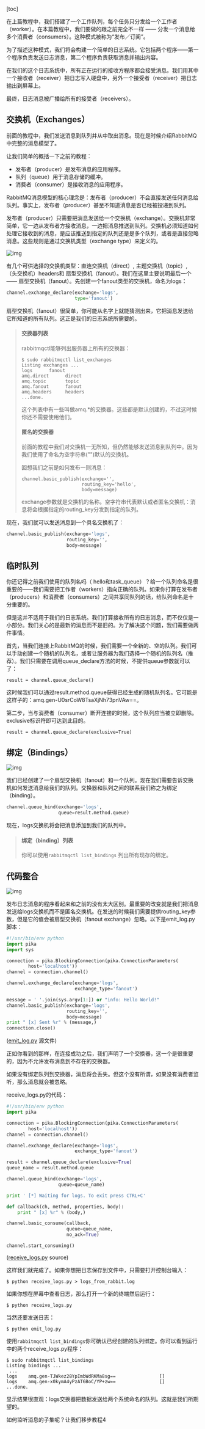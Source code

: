[toc]

在上篇教程中，我们搭建了一个工作队列，每个任务只分发给一个工作者（worker）。在本篇教程中，我们要做的跟之前完全不一样 —— 分发一个消息给多个消费者（consumers）。这种模式被称为“发布／订阅”。

为了描述这种模式，我们将会构建一个简单的日志系统。它包括两个程序——第一个程序负责发送日志消息，第二个程序负责获取消息并输出内容。

在我们的这个日志系统中，所有正在运行的接收方程序都会接受消息。我们用其中一个接收者（receiver）把日志写入硬盘中，另外一个接受者（receiver）把日志输出到屏幕上。

最终，日志消息被广播给所有的接受者（receivers）。

## 交换机（Exchanges）

前面的教程中，我们发送消息到队列并从中取出消息。现在是时候介绍RabbitMQ中完整的消息模型了。

让我们简单的概括一下之前的教程：

- 发布者（producer）是发布消息的应用程序。
- 队列（queue）用于消息存储的缓冲。
- 消费者（consumer）是接收消息的应用程序。

RabbitMQ消息模型的核心理念是：发布者（producer）不会直接发送任何消息给队列。事实上，发布者（producer）甚至不知道消息是否已经被投递到队列。

发布者（producer）只需要把消息发送给一个交换机（exchange）。交换机非常简单，它一边从发布者方接收消息，一边把消息推送到队列。交换机必须知道如何处理它接收到的消息，是应该推送到指定的队列还是是多个队列，或者是直接忽略消息。这些规则是通过交换机类型（exchange type）来定义的。

![img](rabbitmq_images/exchanges.png)

有几个可供选择的交换机类型：直连交换机（direct）, 主题交换机（topic）, （头交换机）headers和 扇型交换机（fanout）。我们在这里主要说明最后一个 —— 扇型交换机（fanout）。先创建一个fanout类型的交换机，命名为logs：

```python
channel.exchange_declare(exchange='logs',
                         type='fanout')
```

扇型交换机（fanout）很简单，你可能从名字上就能猜测出来，它把消息发送给它所知道的所有队列。这正是我们的日志系统所需要的。

> #### 交换器列表
>
> rabbitmqctl能够列出服务器上所有的交换器：
>
> ```
> $ sudo rabbitmqctl list_exchanges
> Listing exchanges ...
> logs      fanout
> amq.direct      direct
> amq.topic       topic
> amq.fanout      fanout
> amq.headers     headers
> ...done.
> ```
>
> 这个列表中有一些叫做amq.*的交换器。这些都是默认创建的，不过这时候你还不需要使用他们。
>
> #### 匿名的交换器
>
> 前面的教程中我们对交换机一无所知，但仍然能够发送消息到队列中。因为我们使用了命名为空字符串("")默认的交换机。
>
> 回想我们之前是如何发布一则消息：
>
> ```
> channel.basic_publish(exchange='',
>                       routing_key='hello',
>                       body=message)
> ```
>
> exchange参数就是交换机的名称。空字符串代表默认或者匿名交换机：消息将会根据指定的routing_key分发到指定的队列。

现在，我们就可以发送消息到一个具名交换机了：

```python
channel.basic_publish(exchange='logs',
                      routing_key='',
                      body=message)
```

## 临时队列

你还记得之前我们使用的队列名吗（ hello和task_queue）？给一个队列命名是很重要的——我们需要把工作者（workers）指向正确的队列。如果你打算在发布者（producers）和消费者（consumers）之间共享同队列的话，给队列命名是十分重要的。

但是这并不适用于我们的日志系统。我们打算接收所有的日志消息，而不仅仅是一小部分。我们关心的是最新的消息而不是旧的。为了解决这个问题，我们需要做两件事情。

首先，当我们连接上RabbitMQ的时候，我们需要一个全新的、空的队列。我们可以手动创建一个随机的队列名，或者让服务器为我们选择一个随机的队列名（推荐）。我们只需要在调用queue_declare方法的时候，不提供queue参数就可以了：

```
result = channel.queue_declare()
```

这时候我们可以通过result.method.queue获得已经生成的随机队列名。它可能是这样子的：amq.gen-U0srCoW8TsaXjNh73pnVAw==。

第二步，当与消费者（consumer）断开连接的时候，这个队列应当被立即删除。exclusive标识符即可达到此目的。

```
result = channel.queue_declare(exclusive=True)
```

## 绑定（Bindings）

![img](rabbitmq_images/bindings.png)

我们已经创建了一个扇型交换机（fanout）和一个队列。现在我们需要告诉交换机如何发送消息给我们的队列。交换器和队列之间的联系我们称之为绑定（binding）。

```python
channel.queue_bind(exchange='logs',
                   queue=result.method.queue)
```

现在，logs交换机将会把消息添加到我们的队列中。

> #### 绑定（binding）列表
>
> 你可以使用`rabbitmqctl list_bindings` 列出所有现存的绑定。

## 代码整合

![img](rabbitmq_images/python-three-overall.png)

发布日志消息的程序看起来和之前的没有太大区别。最重要的改变就是我们把消息发送给logs交换机而不是匿名交换机。在发送的时候我们需要提供routing_key参数，但是它的值会被扇型交换机（fanout exchange）忽略。以下是emit_log.py脚本：

```python
#!/usr/bin/env python
import pika
import sys

connection = pika.BlockingConnection(pika.ConnectionParameters(
        host='localhost'))
channel = connection.channel()

channel.exchange_declare(exchange='logs',
                         exchange_type='fanout')

message = ' '.join(sys.argv[1:]) or "info: Hello World!"
channel.basic_publish(exchange='logs',
                      routing_key='',
                      body=message)
print " [x] Sent %r" % (message,)
connection.close()
```

([emit_log.py](http://github.com/rabbitmq/rabbitmq-tutorials/blob/master/python/emit_log.py) 源文件)

正如你看到的那样，在连接成功之后，我们声明了一个交换器，这一个是很重要的，因为不允许发布消息到不存在的交换器。

如果没有绑定队列到交换器，消息将会丢失。但这个没有所谓，如果没有消费者监听，那么消息就会被忽略。

receive_logs.py的代码：

```python
#!/usr/bin/env python
import pika

connection = pika.BlockingConnection(pika.ConnectionParameters(
        host='localhost'))
channel = connection.channel()

channel.exchange_declare(exchange='logs',
                         exchange_type='fanout')

result = channel.queue_declare(exclusive=True)
queue_name = result.method.queue

channel.queue_bind(exchange='logs',
                   queue=queue_name)

print ' [*] Waiting for logs. To exit press CTRL+C'

def callback(ch, method, properties, body):
    print " [x] %r" % (body,)

channel.basic_consume(callback,
                      queue=queue_name,
                      no_ack=True)

channel.start_consuming()
```

([receive_logs.py](http://github.com/rabbitmq/rabbitmq-tutorials/blob/master/python/receive_logs.py) source)

这样我们就完成了。如果你想把日志保存到文件中，只需要打开控制台输入：

```
$ python receive_logs.py > logs_from_rabbit.log
```

如果你想在屏幕中查看日志，那么打开一个新的终端然后运行：

```
$ python receive_logs.py
```

当然还要发送日志：

```
$ python emit_log.py
```

使用`rabbitmqctl list_bindings`你可确认已经创建的队列绑定。你可以看到运行中的两个receive_logs.py程序：

```
$ sudo rabbitmqctl list_bindings
Listing bindings ...
 ...
logs    amq.gen-TJWkez28YpImbWdRKMa8sg==                []
logs    amq.gen-x0kymA4yPzAT6BoC/YP+zw==                []
...done.
```

显示结果很直观：logs交换器把数据发送给两个系统命名的队列。这就是我们所期望的。

如何监听消息的子集呢？让我们移步教程4